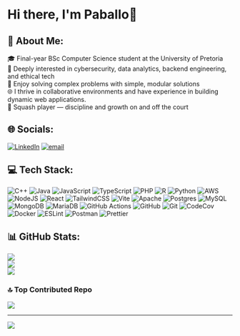 # Hi there, I'm Paballo👋

## 💫 About Me:
🎓 Final-year BSc Computer Science student at the University of Pretoria<br>🔐 Deeply interested in cybersecurity, data analytics, backend engineering, and ethical tech<br>🧠 Enjoy solving complex problems with simple, modular solutions<br>🌐 I thrive in collaborative environments and have experience in building dynamic web applications.<br>🎾 Squash player — discipline and growth on and off the court


## 🌐 Socials:
[![LinkedIn](https://img.shields.io/badge/LinkedIn-%230077B5.svg?logo=linkedin&logoColor=white)](https://linkedin.com/in/https://www.linkedin.com/in/paballo-diyase-486895318/) [![email](https://img.shields.io/badge/Email-D14836?logo=gmail&logoColor=white)](mailto:diyasepaballo@gmail.com) 


## 💻 Tech Stack:
![C++](https://img.shields.io/badge/c++-%2300599C.svg?style=flat-square&logo=c%2B%2B&logoColor=white) ![Java](https://img.shields.io/badge/java-%23ED8B00.svg?style=flat-square&logo=openjdk&logoColor=white) ![JavaScript](https://img.shields.io/badge/javascript-%23323330.svg?style=flat-square&logo=javascript&logoColor=%23F7DF1E) ![TypeScript](https://img.shields.io/badge/typescript-%23007ACC.svg?style=flat-square&logo=typescript&logoColor=white) ![PHP](https://img.shields.io/badge/php-%23777BB4.svg?style=flat-square&logo=php&logoColor=white) ![R](https://img.shields.io/badge/r-%23276DC3.svg?style=flat-square&logo=r&logoColor=white) ![Python](https://img.shields.io/badge/python-3670A0?style=flat-square&logo=python&logoColor=ffdd54) ![AWS](https://img.shields.io/badge/AWS-%23FF9900.svg?style=flat-square&logo=amazon-aws&logoColor=white) ![NodeJS](https://img.shields.io/badge/node.js-6DA55F?style=flat-square&logo=node.js&logoColor=white) ![React](https://img.shields.io/badge/react-%2320232a.svg?style=flat-square&logo=react&logoColor=%2361DAFB) ![TailwindCSS](https://img.shields.io/badge/tailwindcss-%2338B2AC.svg?style=flat-square&logo=tailwind-css&logoColor=white) ![Vite](https://img.shields.io/badge/vite-%23646CFF.svg?style=flat-square&logo=vite&logoColor=white) ![Apache](https://img.shields.io/badge/apache-%23D42029.svg?style=flat-square&logo=apache&logoColor=white) ![Postgres](https://img.shields.io/badge/postgres-%23316192.svg?style=flat-square&logo=postgresql&logoColor=white) ![MySQL](https://img.shields.io/badge/mysql-4479A1.svg?style=flat-square&logo=mysql&logoColor=white) ![MongoDB](https://img.shields.io/badge/MongoDB-%234ea94b.svg?style=flat-square&logo=mongodb&logoColor=white) ![MariaDB](https://img.shields.io/badge/MariaDB-003545?style=flat-square&logo=mariadb&logoColor=white) ![GitHub Actions](https://img.shields.io/badge/github%20actions-%232671E5.svg?style=flat-square&logo=githubactions&logoColor=white) ![GitHub](https://img.shields.io/badge/github-%23121011.svg?style=flat-square&logo=github&logoColor=white) ![Git](https://img.shields.io/badge/git-%23F05033.svg?style=flat-square&logo=git&logoColor=white) ![CodeCov](https://img.shields.io/badge/codecov-%23ff0077.svg?style=flat-square&logo=codecov&logoColor=white) ![Docker](https://img.shields.io/badge/docker-%230db7ed.svg?style=flat-square&logo=docker&logoColor=white) ![ESLint](https://img.shields.io/badge/ESLint-4B3263?style=flat-square&logo=eslint&logoColor=white) ![Postman](https://img.shields.io/badge/Postman-FF6C37?style=flat-square&logo=postman&logoColor=white) ![Prettier](https://img.shields.io/badge/prettier-%23F7B93E.svg?style=flat-square&logo=prettier&logoColor=black)
## 📊 GitHub Stats:
![](https://github-readme-stats.vercel.app/api?username=mainmee&theme=aura_dark&hide_border=false&include_all_commits=true&count_private=true)<br/>
![](https://nirzak-streak-stats.vercel.app/?user=mainmee&theme=aura_dark&hide_border=false)<br/>
![](https://github-readme-stats.vercel.app/api/top-langs/?username=mainmee&theme=aura_dark&hide_border=false&include_all_commits=true&count_private=true&layout=compact)

### 🔝 Top Contributed Repo
![](https://github-contributor-stats.vercel.app/api?username=mainmee&limit=5&theme=aura_dark&combine_all_yearly_contributions=true)

---
[![](https://visitcount.itsvg.in/api?id=mainmee&icon=5&color=10)](https://visitcount.itsvg.in)

<!-- Proudly created with GPRM ( https://gprm.itsvg.in ) -->
